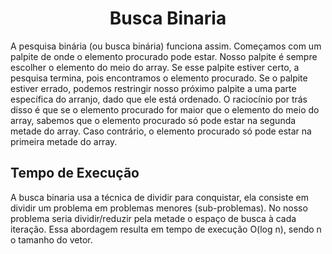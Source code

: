 <h1 align="center">Busca Binaria</h1>
<p>
A pesquisa binária (ou busca binária) funciona assim. Começamos com um palpite de onde o elemento procurado pode estar. Nosso palpite é sempre escolher o elemento do meio do array. Se esse palpite estiver certo, a pesquisa termina, pois encontramos o elemento procurado. Se o palpite estiver errado, podemos restringir nosso próximo palpite a uma parte específica do arranjo, dado que ele está ordenado. O raciocínio por trás disso é que se o elemento procurado for maior que o elemento do meio do array, sabemos que o elemento procurado só pode estar na segunda metade do array. Caso contrário, o elemento procurado só pode estar na primeira metade do array.
</p>

## Tempo de Execução
<p>
A busca binaria usa a técnica de dividir para conquistar, ela consiste em dividir um problema em problemas menores (sub-problemas). No nosso problema seria  dividir/reduzir pela metade o espaço de busca à cada iteração. Essa abordagem resulta em tempo de execução O(log n), sendo n o tamanho do vetor.
</p>
